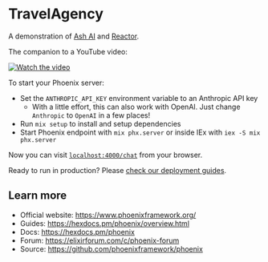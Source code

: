 # TravelAgency

A demonstration of [Ash AI](https://hexdocs.pm/ash_ai/readme.html) and [Reactor](https://hexdocs.pm/reactor/readme.html).

The companion to a YouTube video:

[![Watch the video](https://img.youtube.com/vi/0Dvn039qD8I/maxresdefault.jpg)](https://youtu.be/0Dvn039qD8I)

To start your Phoenix server:

* Set the `ANTHROPIC_API_KEY` environment variable to an Anthropic API key
  * With a little effort, this can also work with OpenAI. Just change `Anthropic` to `OpenAI` in a few places!
* Run `mix setup` to install and setup dependencies
* Start Phoenix endpoint with `mix phx.server` or inside IEx with `iex -S mix phx.server`

Now you can visit [`localhost:4000/chat`](http://localhost:4000/chat) from your browser.

Ready to run in production? Please [check our deployment guides](https://hexdocs.pm/phoenix/deployment.html).

## Learn more

* Official website: https://www.phoenixframework.org/
* Guides: https://hexdocs.pm/phoenix/overview.html
* Docs: https://hexdocs.pm/phoenix
* Forum: https://elixirforum.com/c/phoenix-forum
* Source: https://github.com/phoenixframework/phoenix
